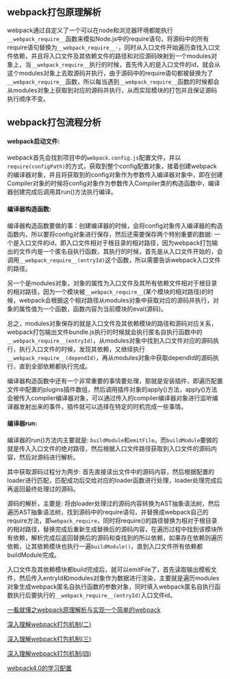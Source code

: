  ## webpack打包原理解析

 webpack通过自定义了一个可以在node和浏览器环境都能执行`__webpack_require__`函数来模拟Node.js中的require语句，将源码中的所有require语句替换为`__webpack_require__·`，同时从入口文件开始遍历查找入口文件依赖，并且将入口文件及其依赖文件的路径和对应源码映射到一个modules对象上，当`__webpack_require__`执行的时候，首先传入的是入口文件的id，就会从这个modules对象上去取源码并执行，由于源码中的require语句都被替换为了`__webpack_require__`函数，所以每当遇到`__webpack_require__`函数的时候都会从modules对象上获取到对应的源码并执行，从而实现模块的打包并且保证源码执行顺序不变。

 ## webpack打包流程分析

 #### webpack启动文件:

webpack首先会找到项目中的`webpack.config.js`配置文件，并以`require(configPath)`的方式，获取到整个config配置对象，接着创建webpack的编译器对象，并且将获取到的config对象作为参数传入编译器对象中，即在创建Compiler对象的时候将config对象作为参数传入Compiler类的构造函数中，编译器创建完成后调用其run()方法执行编译。

#### 编译器构造函数:

编译器构造函数要做的事：创建编译器的时候，会将config对象传入编译器的构造函数内，所以要将config对象进行保存，然后还需要保存两个特别重要的数据:
一个是入口文件的id，即入口文件相对于根目录的相对路径，因为webpack打包输出的文件内是一个匿名自执行函数，其执行的时候，首先是从入口文件开始的，会调用`__webpack_require__(entryId)`这个函数，所以需要告诉webpack入口文件的路径。

另一个是modules对象，对象的属性为入口文件及其所有依赖文件相对于根目录的相对路径，因为一个模块被`__webpack_require__`(某个模块的相对路径)的时候，webpack会根据这个相对路径从modules对象中获取对应的源码并执行，对象的属性值为一个函数，函数内容为当前模块的eval(源码)。

总之，modules对象保存的就是入口文件及其依赖模块的路径和源码对应关系，webpack打包输出文件bundle.js执行的时候就会执行匿名自执行函数中的`__webpack_require__(entryId)`，从modules对象中找到入口文件对应的源码执行，执行入口文件的时候，发现其依赖，又继续执行`__webpack_require__(dependId)`，再从modules对象中获取dependId的源码执行，直到全部依赖都执行完成。

编译器构造函数中还有一个非常重要的事情要处理，那就是安装插件，即遍历配置文件中配置的plugins插件数组，然后调用插件对象的apply()方法，apply()方法会被传入compiler编译器对象，可以通过传入的compiler编译器对象进行监听编译器发射出来的事件，插件就可以选择在特定的时机完成一些事情。

#### 编译器run:

编译器的run()方法内主要就是: `buildModule`和`emitFile`。而`buildModule`要做的就是传入入口文件的绝对路径，然后根据入口文件路径获取到入口文件的源码内容，然后对源码进行解析。

其中获取源码过程分为两步: 首先直接读出文件中的源码内容，然后根据配置的loader进行匹配，匹配成功后交给对应的loader函数进行处理，loader处理完成后再返回最终处理过的源码。

源码的解析，主要是: 将由loader处理过的源码内容转换为AST抽象语法树，然后遍历AST抽象语法树，找到源码中的require语句，并替换成webpack自己的require方法，即`webpack_require`，同时将require()的路径替换为相对于根目录的相对路径，替换完成后重新生成替换后的源码内容，在遍历过程中找到该模块所有依赖，解析完成后返回替换后的源码和查找到的所以依赖，如果存在依赖则遍历依赖，让其依赖模块也执行一遍`buildModule()`，直到入口文件所有依赖都buildModule完成。

入口文件及其依赖模块都build完成后，就可以emitFile了，首先读取输出模板文件，然后传入entryId和modules对象作为数据进行渲染，主要就是遍历modules对象生成webpack匿名自执行函数的参数对象，同时填入webpack匿名自执行函数执行后要执行的`__webpack_require__(entryId)`入口文件id。



[一看就懂之webpack原理解析与实现一个简单的webpack](https://segmentfault.com/a/1190000020353337)


[深入理解webpack打包机制(二)](https://segmentfault.com/a/1190000018411480)

[深入理解webpack打包机制(三)](https://segmentfault.com/a/1190000018424867)

[深入理解webpack打包机制(四)](https://segmentfault.com/a/1190000018445745)


[webpack4.0的学习配置](https://github.com/weikehang/webpack4.0-learn)